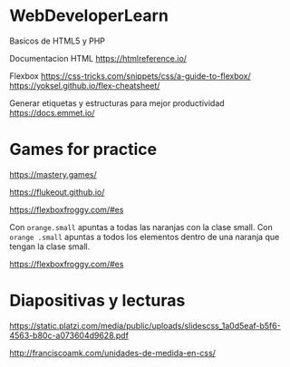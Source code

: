 # WebDeveloperLearn
Basicos de HTML5 y PHP

Documentacion HTML
https://htmlreference.io/

Flexbox
https://css-tricks.com/snippets/css/a-guide-to-flexbox/
https://yoksel.github.io/flex-cheatsheet/

Generar etiquetas y estructuras para mejor productividad
https://docs.emmet.io/

# Games for practice

https://mastery.games/

https://flukeout.github.io/

https://flexboxfroggy.com/#es

Con ```orange.small``` apuntas a todas las naranjas con la clase small. Con ```orange .small``` apuntas a todos los elementos dentro de una naranja que tengan la clase small.

https://flexboxfroggy.com/#es


# Diapositivas y lecturas

https://static.platzi.com/media/public/uploads/slidescss_1a0d5eaf-b5f6-4563-b80c-a073604d9628.pdf

http://franciscoamk.com/unidades-de-medida-en-css/

